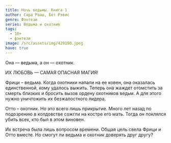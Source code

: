 ```yaml
---
title: Ночь ведьмы. Книга 1
author: Сара Рааш, Бет Рэвис
genre: Фэнтези
series: Ведьма и охотник
tags:
  - 18+
  - фэнтези
image: /src/assets/img/429190.jpeg
have: true
---
```

Она — ведьма, а он — охотник.

ИХ ЛЮБОВЬ — САМАЯ ОПАСНАЯ МАГИЯ!

Фрици – ведьма. Когда охотники напали на ее ковен, она оказалась единственной, кому удалось выжить. Теперь она жаждет отомстить за смерть близких и бросить вызов ордену охотников ведьм. А для этого нужно уничтожить их безжалостного лидера.

Отто – охотник. Но это всего лишь прикрытие. Много лет назад по подозрению в колдовстве сожгли на костре его мать. Тогда он поклялся убить всех, кто был в этом виновен.

Их встреча была лишь вопросом времени. Общая цель свела Фрици и Отто вместе. Но смогут ли ведьма и охотник доверять друг другу?
